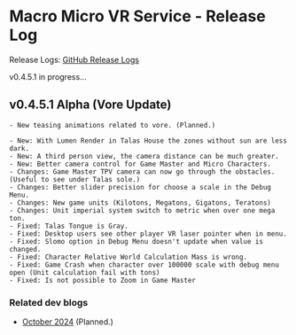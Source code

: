 # Macro Micro VR Service - Release Log
Release Logs: [GitHub Release Logs](https://github.com/xavier150/MMVS/wiki/Release-logs)

v0.4.5.1 in progress...

##  v0.4.5.1 Alpha (Vore Update)

    - New teasing animations related to vore. (Planned.)

    - New: With Lumen Render in Talas House the zones without sun are less dark.
    - New: A third person view, the camera distance can be much greater.
    - New: Better camera control for Game Master and Micro Characters.
    - Changes: Game Master TPV camera can now go through the obstacles. (Useful to see under Talas sole.)
    - Changes: Better slider precision for choose a scale in the Debug Menu.
    - Changes: New game units (Kilotons, Megatons, Gigatons, Teratons)
    - Changes: Unit imperial system switch to metric when over one mega ton.
    - Fixed: Talas Tongue is Gray.
    - Fixed: Desktop users see other player VR laser pointer when in menu.
    - Fixed: Slomo option in Debug Menu doesn't update when value is changed.
    - Fixed: Character Relative World Calculation Mass is wrong.
    - Fixed: Game Crash when character over 100000 scale with debug menu open (Unit calculation fail with tons)
    - Fixed: Is not possible to Zoom in Game Master

### Related dev blogs
- [October 2024](https://www.bleuraven.fr/mmvs/devblog/october-2024) (Planned.)
